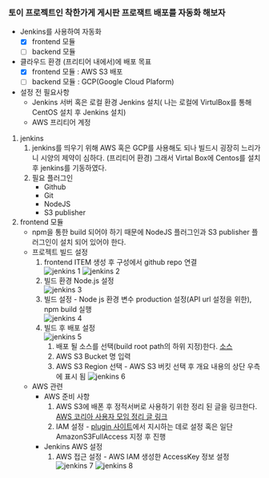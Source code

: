 ### 토이 프로젝트인 착한가게 게시판 프로잭트 배포를 자동화 해보자
* Jenkins를 사용하여 자동화
    - [x] frontend 모듈
    - [ ] backend 모듈
* 클라우드 환경 (프리티어 내에서)에 배포 목표
    - [x] frontend 모듈 : AWS S3 배포
    - [ ] backend 모듈 : GCP(Google Cloud Plaform) 

* 설정 전 필요사항
    * Jenkins 서버 혹은 로컬 환경 Jenkins 설치( 나는 로컬에 VirtulBox를 통해 CentOS 설치 후 Jenkins 설치)
    * AWS 프리티어 계정

1. jenkins 
    1. jenkins를 띄우기 위해 AWS 혹은 GCP를 사용해도 되나 빌드시 굉장히 느리가니 시양의 제약이 심하다. (프리티어 환경) 그래서 Virtal Box에 Centos를 설치 후 jenkins를 기동하였다.
    2. 필요 플러그인
        * Github
        * Git
        * NodeJS
        * S3 publisher
2. frontend 모듈
    * npm을 통한 build 되어야 하기 때문에 NodeJS 플러그인과 S3 publisher 플러그인이 설치 되어 있어야 한다.
    * 프로젝트 빌드 설정
        1. frontend ITEM 생성 후 구성에서 github repo 연결  
            ![jenkins 1](https://drive.google.com/uc?id=1odpZ5dvt_EvXnH5oS13mJ1u2FeAFs7dH)
            ![jenkins 2](https://drive.google.com/uc?id=11G9p0seLVpY5V4Q-62frKSsXci5XPTYs)
        2. 빌드 환경 Node.js 설정  
            ![jenkins 3](https://drive.google.com/uc?id=1jI58JTCbymF8MjrKOEDfHovSNWuDK8Pa)
        3. 빌드 설정 - Node js 환경 변수 production 설정(API url 설정을 위한), npm build 실행  
            ![jenkins 4](https://drive.google.com/uc?id=1dSxAHvbVN5z2SNPkcIuiPFZrcAp-rXpI)
        4. 빌드 후 배포 설정  
            ![jenkins 5](https://drive.google.com/uc?id=1AIUyUifrI3wQgrNjsPNLjRrWklwIIt3M)
            1. 배포 될 소스를 선택(build root path의 하위 지정)한다. [소스](https://github.com/yoonhona/bootVuejsBoard/blob/master/frontend/config/index.js#L8)
            1. AWS S3 Bucket 명 입력
            1. AWS S3 Region 선택 - AWS S3 버킷 선택 후 개요 내용의 상단 우측에 표시 됨
            ![jenkins 6](https://drive.google.com/uc?id=1Vxo6CggLz9kEDbqzF-calLTi4-JdfD3m)
    * AWS 관련
        * AWS 준비 사항
            1. AWS S3에 배폰 후 정적서버로 사용하기 위한 정리 된 글을 링크한다. [AWS 코리아 사용자 모임 정리 글 링크](https://github.com/awskrug/aws-serverless-workshops/tree/master/WebApplication/1_StaticWebHosting)
            1. IAM 설정 - [plugin 사이트](https://plugins.jenkins.io/s3)에서 지시하는 데로 설정 혹은 일단 AmazonS3FullAccess 지정 후 진행
        * Jenkins AWS 설정
            1. AWS 접근 설정 - AWS IAM 생성한 AccessKey 정보 설정  
            ![jenkins 7](https://drive.google.com/uc?id=1yTq6qJ_-CfjdyN50LQSssht8QxPp4-lz)
            ![jenkins 8](https://drive.google.com/uc?id=1xXVYGFuKJx92xgB8x2M3KPKrTL0DKNUJ)